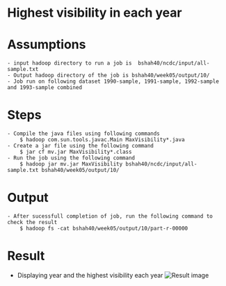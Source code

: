# Highest visibility in each year

# Assumptions
    - input hadoop directory to run a job is  bshah40/ncdc/input/all-sample.txt
    - Output hadoop directory of the job is bshah40/week05/output/10/
    - Job run on following dataset 1990-sample, 1991-sample, 1992-sample and 1993-sample combined
    
# Steps
    - Compile the java files using following commands
        $ hadoop com.sun.tools.javac.Main MaxVisibility*.java
    - Create a jar file using the following command
        $ jar cf mv.jar MaxVisibility*.class
    - Run the job using the following command
        $ hadoop jar mv.jar MaxVisibility bshah40/ncdc/input/all-sample.txt bshah40/week05/output/10/

# Output
    - After sucessfull completion of job, run the following command to check the result
        $ hadoop fs -cat bshah40/week05/output/10/part-r-00000
        
# Result

- Displaying year and the highest visibility each year
![Result image](https://github.com/illinoistech-itm/bshah40/blob/master/ITMD-521/Week-05/item-one/1.png)
